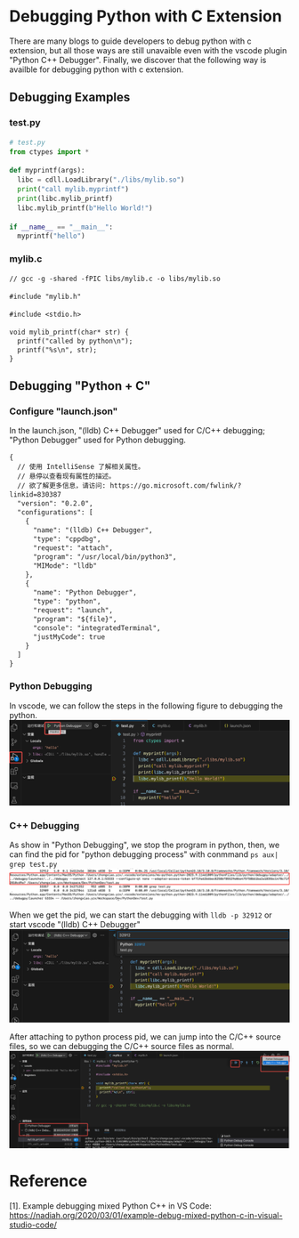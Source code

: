 # Debugging Python with C Extension

There are many blogs to guide developers to debug python with c extension, but all those ways are still unavaible even with the vscode plugin "Python C++ Debugger". Finally, we discover that the following way is availble for debugging python with c extension.

## Debugging Examples

### test.py
``` python
# test.py
from ctypes import *

def myprintf(args):
  libc = cdll.LoadLibrary("./libs/mylib.so")  
  print("call mylib.myprintf")
  print(libc.mylib_printf)
  libc.mylib_printf(b"Hello World!")

if __name__ == "__main__":
  myprintf("hello")

```

### mylib.c
```
// gcc -g -shared -fPIC libs/mylib.c -o libs/mylib.so

#include "mylib.h"

#include <stdio.h>

void mylib_printf(char* str) {
  printf("called by python\n");
  printf("%s\n", str);
}
```

## Debugging "Python + C"
### Configure "launch.json"
In the launch.json, "(lldb) C++ Debugger" used for C/C++ debugging; "Python Debugger" used for Python debugging.
```
{
  // 使用 IntelliSense 了解相关属性。 
  // 悬停以查看现有属性的描述。
  // 欲了解更多信息，请访问: https://go.microsoft.com/fwlink/?linkid=830387
  "version": "0.2.0",
  "configurations": [
    {
      "name": "(lldb) C++ Debugger",
      "type": "cppdbg",
      "request": "attach",
      "program": "/usr/local/bin/python3",
      "MIMode": "lldb"
    },
    {
      "name": "Python Debugger",
      "type": "python",
      "request": "launch",
      "program": "${file}",
      "console": "integratedTerminal",
      "justMyCode": true
    }
  ]
}

```
### Python Debugging
In vscode, we can follow the steps in the following figure to debugging the python.
![](./example/res/python-debugging.png)

### C++ Debugging
As show in "Python Debugging", we stop the program in python, then, we can find the pid for "python debugging process" with conmmand `ps aux| grep test.py`
![](./example/res/debugging-pid.png)

When we get the pid, we can start the debugging with `lldb -p 32912` or start vscode "(lldb) C++ Debugger"
![](./example/res/vscode-c_debugging.png)

After attaching to python process pid, we can jump into the C/C++ source files, so we can debugging the C/C++ source files as normal.
![](./example/res/c_source_debugging.png)

# Reference
[1]. Example debugging mixed Python C++ in VS Code: https://nadiah.org/2020/03/01/example-debug-mixed-python-c-in-visual-studio-code/

